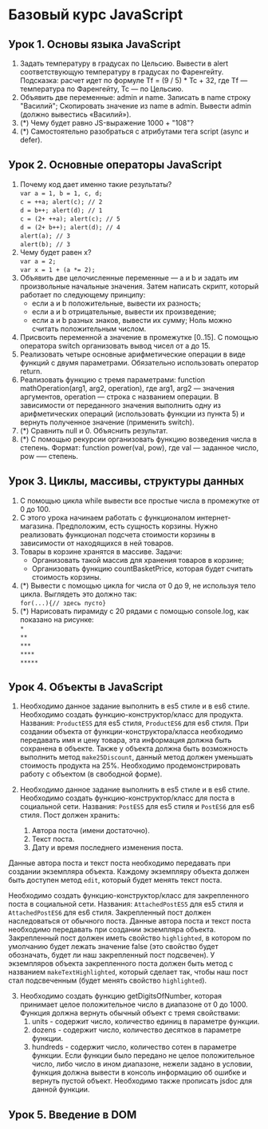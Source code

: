 # Базовый курс JavaScript
## Урок 1. Основы языка JavaScript
1. Задать температуру в градусах по Цельсию. Вывести в alert соответствующую температуру в
градусах по Фаренгейту. Подсказка: расчет идет по формуле Tf = (9 / 5) * Tc + 32, где Tf —
температура по Фаренгейту, Tc — по Цельсию.
2. Объявить две переменные: admin и name. Записать в name строку "Василий"; Скопировать
значение из name в admin. Вывести admin (должно вывестись «Василий»).
3. (*) Чему будет равно JS-выражение 1000 + "108"?
4. (*) Самостоятельно разобраться с атрибутами тега script (async и defer).

## Урок 2. Основные операторы JavaScript
1. Почему код дает именно такие результаты?<br>
`var a = 1, b = 1, c, d;`<br>
`c = ++a; alert(c); // 2`<br>
`d = b++; alert(d); // 1`<br>
`c = (2+ ++a); alert(c); // 5`<br>
`d = (2+ b++); alert(d); // 4`<br>
`alert(a); // 3`<br>
`alert(b); // 3`<br>
2. Чему будет равен x?<br>
`var a = 2;`<br>
`var x = 1 + (a *= 2);`<br>
3. Объявить две целочисленные переменные — a и b и задать им произвольные начальные
значения. Затем написать скрипт, который работает по следующему принципу:
    - если a и b положительные, вывести их разность;
    - если а и b отрицательные, вывести их произведение;
    - если а и b разных знаков, вывести их сумму;
Ноль можно считать положительным числом.
4. Присвоить переменной а значение в промежутке [0..15]. С помощью оператора switch
организовать вывод чисел от a до 15.
5. Реализовать четыре основные арифметические операции в виде функций с двумя
параметрами. Обязательно использовать оператор return.
6. Реализовать функцию с тремя параметрами: function mathOperation(arg1, arg2, operation),
где arg1, arg2 — значения аргументов, operation — строка с названием операции. В
зависимости от переданного значения выполнить одну из арифметических операций
(использовать функции из пункта 5) и вернуть полученное значение (применить switch).
7. (*) Сравнить null и 0. Объяснить результат.
8. (*) С помощью рекурсии организовать функцию возведения числа в степень. Формат: function
power(val, pow), где val — заданное число, pow –— степень.

## Урок 3. Циклы, массивы, структуры данных
1. С помощью цикла while вывести все простые числа в промежутке от 0 до 100.
2. С этого урока начинаем работать с функционалом интернет-магазина. Предположим, есть
 сущность корзины. Нужно реализовать функционал подсчета стоимости корзины в
 зависимости от находящихся в ней товаров.
3. Товары в корзине хранятся в массиве. Задачи:
    - Организовать такой массив для хранения товаров в корзине;
    - Организовать функцию countBasketPrice, которая будет считать стоимость корзины.
4. (*) Вывести с помощью цикла for числа от 0 до 9, не используя тело цикла. Выглядеть это
 должно так:<br>
 `for(...){// здесь пусто}`<br>
5. (*) Нарисовать пирамиду с 20 рядами с помощью console.log, как показано на рисунке:<br>
 `*`<br>
 `**`<br>
 `***`<br>
 `****`<br>
 `*****`<br>

## Урок 4. Объекты в JavaScript
1. Необходимо данное задание выполнить в es5 стиле и в es6 стиле.
 Необходимо создать функцию-конструктор/класс для продукта.
 Названия: `ProductES5` для es5 стиля, `ProductES6` для es6 стиля.
 При создании объекта от функции-конструктора/класса необходимо передавать имя
 и цену товара, эта информация должна быть сохранена в объекте.
 Также у объекта должна быть возможность выполнить метод `make25Discount`, данный
 метод должен уменьшать стоимость продукта на 25%.
 Необходимо продемонстрировать работу с объектом (в свободной форме).

2. Необходимо данное задание выполнить в es5 стиле и в es6 стиле.
 Необходимо создать функцию-конструктор/класс для поста в социальной сети.
 Названия: `PostES5` для es5 стиля и `PostES6` для es6 стиля.
 Пост должен хранить:
    1. Автора поста (имени достаточно).
    2. Текст поста.
    3. Дату и время последнего изменения поста.
    
 Данные автора поста и текст поста необходимо передавать при создании
 экземпляра объекта.
 Каждому экземпляру объекта должен быть доступен метод `edit`, который будет
 менять текст поста.

 Необходимо создать функцию-конструктор/класс для закрепленного поста в
 социальной сети.
 Названия: `AttachedPostES5` для es5 стиля и `AttachedPostES6` для es6 стиля.
 Закрепленный пост должен наследоваться от обычного поста.
 Данные автора поста и текст поста необходимо передавать при создании
 экземпляра объекта.
 Закрепленный пост должен иметь свойство `highlighted`, в котором по умолчанию
 будет лежать значение false (это свойство будет обозначать, будет ли наш
 закрепленный пост подсвечен).
 У экземпляров объекта закрепленного поста должен быть метод с названием
 `makeTextHighlighted`, который сделает так, чтобы наш пост стал подсвеченным
 (будет менять свойство `highlighted`).

3. Необходимо создать функцию getDigitsOfNumber, которая принимает целое
 положительное число в диапазоне от 0 до 1000.
 Функция должна вернуть обычный объект с тремя свойствами:
    1. units - содержит число, количество единиц в параметре функции.
    2. dozens - содержит число, количество десятков в параметре функции.
    3. hundreds - содержит число, количество сотен в параметре функции.
 Если функции было передано не целое положительное число, либо число в ином
 диапазоне, нежели задано в условии, функция должна вывести в консоль информацию
 об ошибке и вернуть пустой объект.
 Необходимо также прописать jsdoc для данной функции.

## Урок 5. Введение в DOM